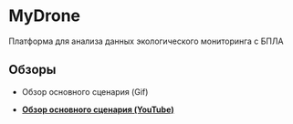 # MyDrone

Платформа для анализа данных экологического мониторинга с БПЛА

## Обзоры

- Обзор основного сценария (Gif)

- **[Обзор основного сценария (YouTube)](https://youtu.be/379A-IxMvQE)**
